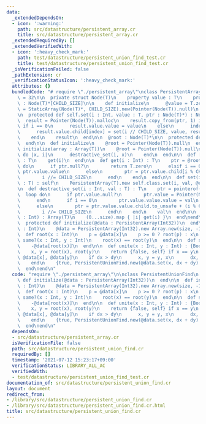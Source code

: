 ```yaml
---
data:
  _extendedDependsOn:
  - icon: ':warning:'
    path: src/datastructure/persistent_array.cr
    title: src/datastructure/persistent_array.cr
  _extendedRequiredBy: []
  _extendedVerifiedWith:
  - icon: ':heavy_check_mark:'
    path: test/datastructure/persistent_union_find_test.cr
    title: test/datastructure/persistent_union_find_test.cr
  _isVerificationFailed: false
  _pathExtension: cr
  _verificationStatusIcon: ':heavy_check_mark:'
  attributes: {}
  bundledCode: "# require \"./persistent_array\"\nclass PersistentArray(T)\n  CHILD_SIZE\
    \ = 32\n\n  private struct Node(T)\n    property value : T\n    property child\
    \ : Node(T)*[CHILD_SIZE]\n\n    def initialize\n      @value = T.zero\n      @child\
    \ = StaticArray(Node(T)*, CHILD_SIZE).new(Pointer(Node(T)).null)\n    end\n  end\n\
    \n  protected def self.set(i : Int, value : T, ptr : Node(T)*) : Node(T)*\n  \
    \  result = Pointer(Node(T)).malloc\n    result.copy_from(ptr, 1) if ptr\n   \
    \ if i == 0\n      result.value.value = value\n    else\n      index = i % CHILD_SIZE\n\
    \      result.value.child[index] = set(i // CHILD_SIZE, value, result.value.child[index])\n\
    \    end\n    result\n  end\n\n  @root : Node(T)*\n\n  protected def initialize(@root)\n\
    \  end\n\n  def initialize\n    @root = Pointer(Node(T)).null\n  end\n\n  def\
    \ initialize(array : Array(T))\n    @root = Pointer(Node(T)).null\n    array.each_with_index\
    \ do |x, i|\n      destractive_set(i, x)\n    end\n  end\n\n  def [](i : Int)\
    \ : T\n    get(i)\n  end\n\n  def get(i : Int) : T\n    ptr = @root\n    loop\
    \ do\n      if ptr.null?\n        return T.zero\n      elsif i == 0\n        return\
    \ ptr.value.value\n      else\n        ptr = ptr.value.child[i % CHILD_SIZE]\n\
    \        i //= CHILD_SIZE\n      end\n    end\n  end\n\n  def set(i : Int, val\
    \ : T) : self\n    PersistentArray(T).new self.class.set(i, val, @root)\n  end\n\
    \n  def destractive_set(i : Int, val : T) : T\n    ptr = pointerof(@root)\n  \
    \  loop do\n      if ptr.value.null?\n        ptr.value = Pointer(Node(T)).malloc\n\
    \      end\n      if i == 0\n        ptr.value.value.value = val\n        break\n\
    \      else\n        ptr = ptr.value.value.child.to_unsafe + (i % CHILD_SIZE)\n\
    \        i //= CHILD_SIZE\n      end\n    end\n    val\n  end\n\n  def to_a(size\
    \ : Int) : Array(T)\n    (0...size).map { |i| get(i) }\n  end\nend\n\nclass PersistentUnionFind\n\
    \  protected def initialize(@data : PersistentArray(Int32))\n  end\n\n  def initialize(size\
    \ : Int)\n    @data = PersistentArray(Int32).new Array.new(size, -1)\n  end\n\n\
    \  def root(x : Int)\n    p = @data[x]\n    p >= 0 ? root(p) : x\n  end\n\n  def\
    \ same?(x : Int, y : Int)\n    root(x) == root(y)\n  end\n\n  def size(x : Int)\n\
    \    -@data[root(x)]\n  end\n\n  def unite(x : Int, y : Int) : {Bool, PersistentUnionFind}\n\
    \    x, y = root(x), root(y)\n    return {false, self} if x == y\n    dx, dy =\
    \ @data[x], @data[y]\n    if dx > dy\n      x, y = y, x\n      dx, dy = dy, dx\n\
    \    end\n    {true, PersistentUnionFind.new(@data.set(x, dx + dy).set(y, x))}\n\
    \  end\nend\n"
  code: "require \"./persistent_array\"\n\nclass PersistentUnionFind\n  protected\
    \ def initialize(@data : PersistentArray(Int32))\n  end\n\n  def initialize(size\
    \ : Int)\n    @data = PersistentArray(Int32).new Array.new(size, -1)\n  end\n\n\
    \  def root(x : Int)\n    p = @data[x]\n    p >= 0 ? root(p) : x\n  end\n\n  def\
    \ same?(x : Int, y : Int)\n    root(x) == root(y)\n  end\n\n  def size(x : Int)\n\
    \    -@data[root(x)]\n  end\n\n  def unite(x : Int, y : Int) : {Bool, PersistentUnionFind}\n\
    \    x, y = root(x), root(y)\n    return {false, self} if x == y\n    dx, dy =\
    \ @data[x], @data[y]\n    if dx > dy\n      x, y = y, x\n      dx, dy = dy, dx\n\
    \    end\n    {true, PersistentUnionFind.new(@data.set(x, dx + dy).set(y, x))}\n\
    \  end\nend\n"
  dependsOn:
  - src/datastructure/persistent_array.cr
  isVerificationFile: false
  path: src/datastructure/persistent_union_find.cr
  requiredBy: []
  timestamp: '2021-07-12 15:23:17+09:00'
  verificationStatus: LIBRARY_ALL_AC
  verifiedWith:
  - test/datastructure/persistent_union_find_test.cr
documentation_of: src/datastructure/persistent_union_find.cr
layout: document
redirect_from:
- /library/src/datastructure/persistent_union_find.cr
- /library/src/datastructure/persistent_union_find.cr.html
title: src/datastructure/persistent_union_find.cr
---
```

